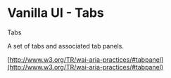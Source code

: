 # Vanilla UI - Tabs

Tabs

A set of tabs and associated tab panels.

[http://www.w3.org/TR/wai-aria-practices/#tabpanel](http://www.w3.org/TR/wai-aria-practices/#tabpanel)
